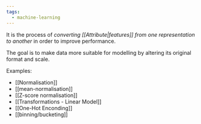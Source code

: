 ```yaml
---
tags:
  - machine-learning
---
```

It is the process of *converting [[Attribute|features]] from one representation to another* in order to improve performance.

The goal is to make data more suitable for modelling by altering its original format and scale.

Examples:
- [[Normalisation]]
- [[mean-normalisation]]
- [[Z-score normalisation]]
- [[Transformations - Linear Model]]
- [[One-Hot Enconding]]
- [[binning/bucketing]]
